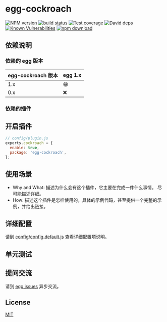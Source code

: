 # egg-cockroach

[![NPM version][npm-image]][npm-url]
[![build status][travis-image]][travis-url]
[![Test coverage][codecov-image]][codecov-url]
[![David deps][david-image]][david-url]
[![Known Vulnerabilities][snyk-image]][snyk-url]
[![npm download][download-image]][download-url]

[npm-image]: https://img.shields.io/npm/v/egg-cockroach.svg?style=flat-square
[npm-url]: https://npmjs.org/package/egg-cockroach
[travis-image]: https://img.shields.io/travis/eggjs/egg-cockroach.svg?style=flat-square
[travis-url]: https://travis-ci.org/eggjs/egg-cockroach
[codecov-image]: https://img.shields.io/codecov/c/github/eggjs/egg-cockroach.svg?style=flat-square
[codecov-url]: https://codecov.io/github/eggjs/egg-cockroach?branch=master
[david-image]: https://img.shields.io/david/eggjs/egg-cockroach.svg?style=flat-square
[david-url]: https://david-dm.org/eggjs/egg-cockroach
[snyk-image]: https://snyk.io/test/npm/egg-cockroach/badge.svg?style=flat-square
[snyk-url]: https://snyk.io/test/npm/egg-cockroach
[download-image]: https://img.shields.io/npm/dm/egg-cockroach.svg?style=flat-square
[download-url]: https://npmjs.org/package/egg-cockroach

<!--
Description here.
-->

## 依赖说明

### 依赖的 egg 版本

egg-cockroach 版本 | egg 1.x
--- | ---
1.x | 😁
0.x | ❌

### 依赖的插件
<!--

如果有依赖其它插件，请在这里特别说明。如

- security
- multipart

-->

## 开启插件

```js
// config/plugin.js
exports.cockroach = {
  enable: true,
  package: 'egg-cockroach',
};
```

## 使用场景

- Why and What: 描述为什么会有这个插件，它主要在完成一件什么事情。
尽可能描述详细。
- How: 描述这个插件是怎样使用的，具体的示例代码，甚至提供一个完整的示例，并给出链接。

## 详细配置

请到 [config/config.default.js](config/config.default.js) 查看详细配置项说明。

## 单元测试

<!-- 描述如何在单元测试中使用此插件，例如 schedule 如何触发。无则省略。-->

## 提问交流

请到 [egg issues](https://github.com/eggjs/egg/issues) 异步交流。

## License

[MIT](LICENSE)
